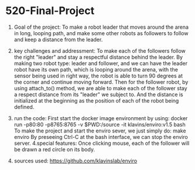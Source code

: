 # 520-Final-Project
 1. Goal of the project:
To make a robot leader that moves around the arena in long, looping path, and make some other robots as followers to follow and keep a distance from the leader. 
2. key challenges and addressment:
To make each of the followers follow the right "leader" and stay a respectful distance behind the leader. 
By making two robot type: leader and follower, and we can have the leader robot have its own path, which is looping around the arena, with the sensor being used in right way, the robot is able to turn 90 degrees at the corner and continue moving forward. Then for the follower robot, by using attach_to() method, we are able to make each of the follower stay a respect distance from its "leader" we subject to. And the distance is initialized at the beginning as the position of each of the robot being defined. 

3. run the code:
First start the docker image environment by using: docker run -p80:80 -p8765:8765 -v $PWD:/source -it klavins/enviro:v1.5 bash
To make the project and start the enviro sever, we just simply do:
make
enviro
By preseeing Ctrl-C at the bash interface, we can stop the enviro server.
4.special features:
Once clicking mouse, each of the follower will be drawn a red circle on its body.

5. sources used:
https://github.com/klavinslab/enviro





